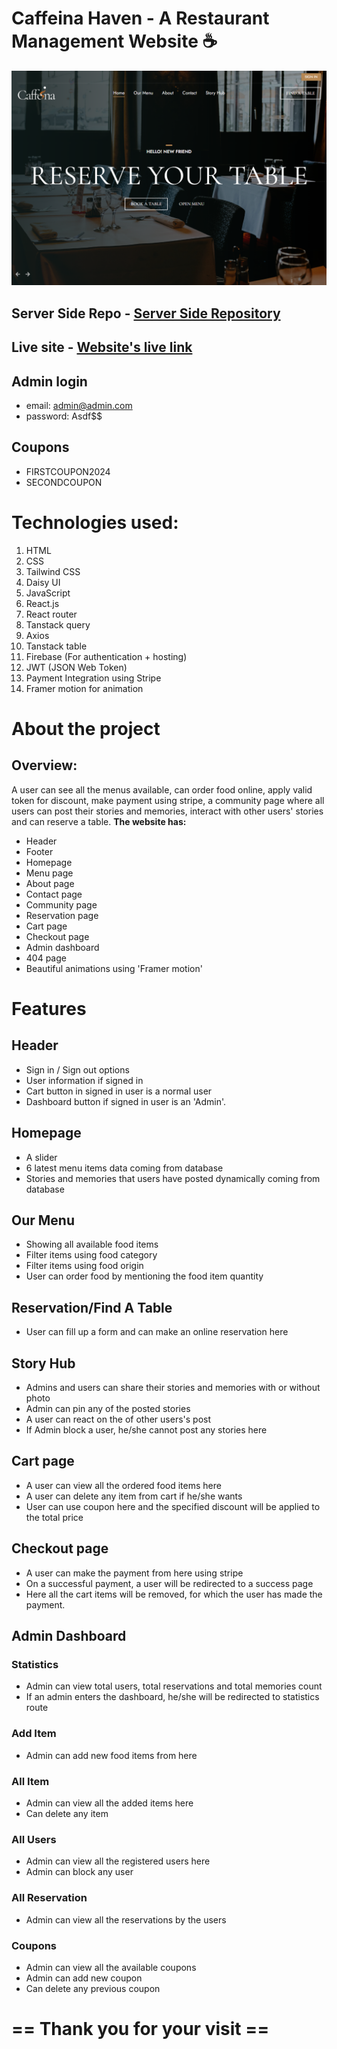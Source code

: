 # Caffeina Haven - A Restaurant Management Website ☕

![Website's hero section](./src/assets/caffeina-hero-section.png)

## Server Side Repo - [Server Side Repository](https://github.com/nahidul-fahim/caffeina-haven-server)
## Live site - [Website's live link](https://caffeina-haven.web.app)

## Admin login
* email: admin@admin.com
* password: Asdf$$

## Coupons
* FIRSTCOUPON2024
* SECONDCOUPON

# Technologies used:
 1. HTML
 2. CSS
 3. Tailwind CSS
 4. Daisy UI
 5. JavaScript
 6. React.js
 7. React router
 8. Tanstack query
 9. Axios
 10. Tanstack table
 11. Firebase (For authentication + hosting)
 12. JWT (JSON Web Token)
 13. Payment Integration using Stripe
 14. Framer motion for animation

 # About the project

## Overview:
A user can see all the menus available, can order food online, apply valid token for discount, make payment using stripe, a community page where all users can post their stories and memories, interact with other users' stories and can reserve a table.
 **The website has:**
 * Header
 * Footer
 * Homepage
 * Menu page
 * About page
 * Contact page
 * Community page
 * Reservation page
 * Cart page
 * Checkout page
 * Admin dashboard
 * 404 page 
 * Beautiful animations using 'Framer motion'

 # Features

 ## Header
 * Sign in / Sign out options
 * User information if signed in
 * Cart button in signed in user is a normal user
 * Dashboard button if signed in user is an 'Admin'.

## Homepage
 * A slider
 * 6 latest menu items data coming from database
 * Stories and memories that users have posted dynamically coming from database

## Our Menu
 * Showing all available food items
 * Filter items using food category
 * Filter items using food origin
 * User can order food by mentioning the food item quantity

## Reservation/Find A Table
 * User can fill up a form and can make an online reservation here

## Story Hub
* Admins and users can share their stories and memories with or without photo
* Admin can pin any of the posted stories
* A user can react on the of other users's post
* If Admin block a user, he/she cannot post any stories here

## Cart page
* A user can view all the ordered food items here
* A user can delete any item from cart if he/she wants
* User can use coupon here and the specified discount will be applied to the total price

## Checkout page
* A user can make the payment from here using stripe
* On a successful payment, a user will be redirected to a success page
* Here all the cart items will be removed, for which the user has made the payment.

## Admin Dashboard

### Statistics
* Admin can view total users, total reservations and total memories count
* If an admin enters the dashboard, he/she will be redirected to statistics route

### Add Item
* Admin can add new food items from here

### All Item
* Admin can view all the added items here
* Can delete any item

### All Users
* Admin can view all the registered users here
* Admin can block any user

### All Reservation
* Admin can view all the reservations by the users

### Coupons
* Admin can view all the available coupons
* Admin can add new coupon
* Can delete any previous coupon


# == Thank you for your visit ==